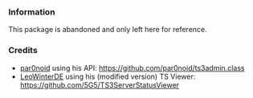 ### Information

 This package is abandoned and only left here for reference. 

### Credits

* [par0noid](https://github.com/par0noid) using his API: https://github.com/par0noid/ts3admin.class
* [LeoWinterDE](https://github.com/LeoWinterDE) using his (modified version) TS Viewer: https://github.com/5G5/TS3ServerStatusViewer
